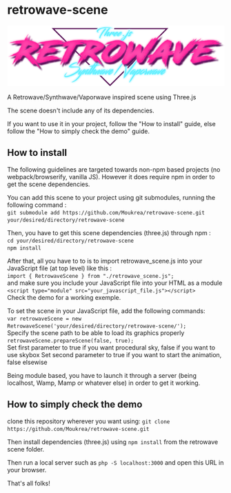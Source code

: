 # retrowave-scene

<p align="center">
  <img src="https://github.com/Moukrea/retrowave-scene/blob/master/logo.png?raw=true">
</p>

A Retrowave/Synthwave/Vaporwave inspired scene using Three.js

The scene doesn't include any of its dependencies.

If you want to use it in your project, follow the "How to install" guide, else follow the "How to simply check the demo" guide.

## How to install
The following guidelines are targeted towards non-npm based projects (no webpack/browserify, vanilla JS). However it does require npm in order to get the scene dependencies.

You can add this scene to your project using git submodules, running the following command :\
``git submodule add https://github.com/Moukrea/retrowave-scene.git your/desired/directory/retrowave-scene``

Then, you have to get this scene dependencies (three.js) through npm :\
``cd your/desired/directory/retrowave-scene``\
``npm install``

After that, all you have to to is to import retrowave_scene.js into your JavaScript file (at top level) like this :\
``import { RetrowaveScene } from "./retrowave_scene.js";``\
and make sure you include your JavaScript file into your HTML as a module\
``<script type="module" src="your_javascript_file.js"></script>``\
Check the demo for a working exemple.

To set the scene in your JavaScript file, add the following commands:\
``var retrowaveScene = new RetrowaveScene('your/desired/directory/retrowave-scene/');``\
Specify the scene path to be able to load its graphics properly\
``retrowaveScene.prepareScene(false, true);``\
Set first parameter to true if you want procedural sky, false if you want to use skybox
Set second parameter to true if you want to start the animation, false elsewise

Being module based, you have to launch it through a server (being localhost, Wamp, Mamp or whatever else) in order to get it working.

## How to simply check the demo

clone this repository wherever you want using:
``git clone https://github.com/Moukrea/retrowave-scene.git``

Then install dependencies (three.js) using ``npm install`` from the retrowave scene folder.

Then run a local server such as ``php -S localhost:3000`` and open this URL in your browser.

That's all folks!
